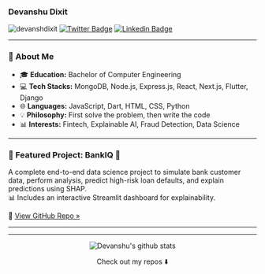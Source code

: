 ### Devanshu Dixit
<img src="https://komarev.com/ghpvc/?username=devanshdixit&label=Profile%20views&color=0e75b6&style=flat" alt="devanshdixit" /> [![Twitter Badge](https://img.shields.io/badge/-Devanshu_Dixit-1ca0f1?style=flat-square&logo=twitter&logoColor=white&link=https://twitter.com/devanshdixit13)](https://twitter.com/devanshdixit13)  [![Linkedin Badge](https://img.shields.io/badge/-Devanshu_Dixit-blue?style=flat-square&logo=Linkedin&logoColor=white&link=https://www.linkedin.com/in/devanshudixit01/)](https://www.linkedin.com/in/devanshudixit01/)

---------------------------------------------------------------------------------------------------------------------------------------------------------------------------------
### 💼 About Me
- 🎓 **Education:** Bachelor of Computer Engineering
- 💻 **Tech Stacks:** MongoDB, Node.js, Express.js, React, Next.js, Flutter, Django
- 🌐 **Languages:** JavaScript, Dart, HTML, CSS, Python
- 💡 **Philosophy:** First solve the problem, then write the code
- 📊 **Interests:** Fintech, Explainable AI, Fraud Detection, Data Science

---

### 🚀 Featured Project: BankIQ 🏦

A complete end-to-end data science project to simulate bank customer data, perform analysis, predict high-risk loan defaults, and explain predictions using SHAP.  
📊 Includes an interactive Streamlit dashboard for explainability.

🔗 [View GitHub Repo »](https://github.com/devanshdixit/BankIQ)

---

---------------------------------------------------------------------------------------------------------------------------------------------------------------------------------
<div align="center">
<img alt="Devanshu's github stats" src="https://github-readme-stats.vercel.app/api?username=devanshdixit&&show_icons=true&title_color=ffffff&icon_color=bb2acf&text_color=daf7dc&bg_color=151515" ></div>

<p align="center">
Check out my repos ⬇️  
</p>
